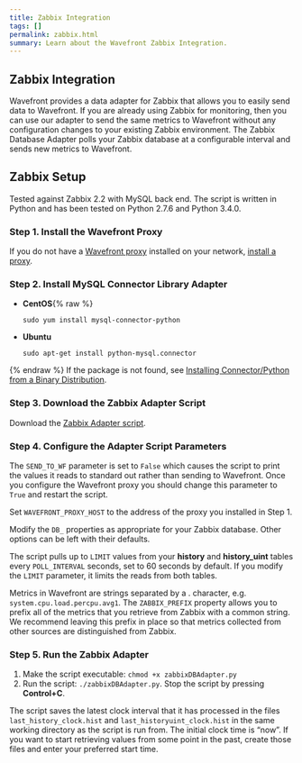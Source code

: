 ```yaml
---
title: Zabbix Integration
tags: []
permalink: zabbix.html
summary: Learn about the Wavefront Zabbix Integration.
---
```

## Zabbix Integration

Wavefront provides a data adapter for Zabbix that allows you to easily send data to Wavefront. If you are already using Zabbix for monitoring, then you can use our adapter to send the same metrics to Wavefront without any configuration changes to your existing Zabbix environment. The Zabbix Database Adapter polls your Zabbix database at a configurable interval and sends new metrics to Wavefront.
## Zabbix Setup

Tested against Zabbix 2.2 with MySQL back end. The script is written in Python and has been tested on Python 2.7.6 and Python 3.4.0.



### Step 1. Install the Wavefront Proxy

If you do not have a [Wavefront proxy](https://docs.wavefront.com/proxies.html) installed on your network, [install a proxy](/proxies/add).

### Step 2. Install MySQL Connector Library Adapter

- **CentOS**{% raw %}
  ```
  sudo yum install mysql-connector-python
  ```
- **Ubuntu**
  ```
  sudo apt-get install python-mysql.connector
  ```
{% endraw %}
If the package is not found, see [Installing Connector/Python from a Binary Distribution](http://dev.mysql.com/doc/connector-python/en/connector-python-installation-binary.html).


### Step 3. Download the Zabbix Adapter Script

Download the [Zabbix Adapter script](https://raw.githubusercontent.com/wavefrontHQ/zabbix/master/zabbixDBAdapter.py).

### Step 4. Configure the Adapter Script Parameters

The `SEND_TO_WF` parameter is set to `False` which causes the script to print the values it reads to standard out rather than sending to Wavefront. Once you configure the Wavefront proxy you should change this parameter to `True` and restart the script.

Set `WAVEFRONT_PROXY_HOST` to the address of the proxy you installed in Step 1.

Modify the `DB_` properties as appropriate for your Zabbix database. Other options can be left with their defaults.

The script pulls up to `LIMIT` values from your **history** and **history_uint** tables every `POLL_INTERVAL` seconds, set to 60 seconds by default. If you modify the `LIMIT` parameter, it limits the reads from both tables.

Metrics in Wavefront are strings separated by a . character, e.g. `system.cpu.load.percpu.avg1`. The `ZABBIX_PREFIX` property allows you to prefix all of the metrics that you retrieve from Zabbix with a common string. We recommend leaving this prefix in place so that metrics collected from other sources are distinguished from Zabbix.

### Step 5. Run the Zabbix Adapter

1. Make the script executable: `chmod +x zabbixDBAdapter.py`
1. Run the script: `./zabbixDBAdapter.py`. Stop the script by pressing **Control+C**.

The script saves the latest clock interval that it has processed in the files `last_history_clock.hist` and `last_historyuint_clock.hist` in the same working directory as the script is run from. The initial clock time is “now”. If you want to start retrieving values from some point in the past, create those files and enter your preferred start time.
